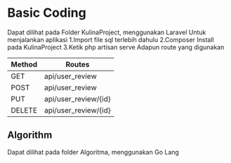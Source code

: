 # Basic Coding

Dapat dilihat pada Folder KulinaProject, menggunakan Laravel
Untuk menjalankan aplikasi
1.Import file sql terlebih dahulu
2.Composer Install pada KulinaProject
3.Ketik php artisan serve
Adapun route yang digunakan

| Method    | Routes               |
| --------- | -------------------- |
| GET       | api/user_review	   |
| POST      | api/user_review	   |
| PUT       | api/user_review/{id} |
| DELETE    | api/user_review/{id} |

## Algorithm
Dapat dilihat pada folder Algoritma, menggunakan Go Lang
